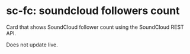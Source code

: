 # sc-fc: soundcloud followers count

Card that shows SoundCloud follower count using the SoundCloud REST API.

Does not update live.
